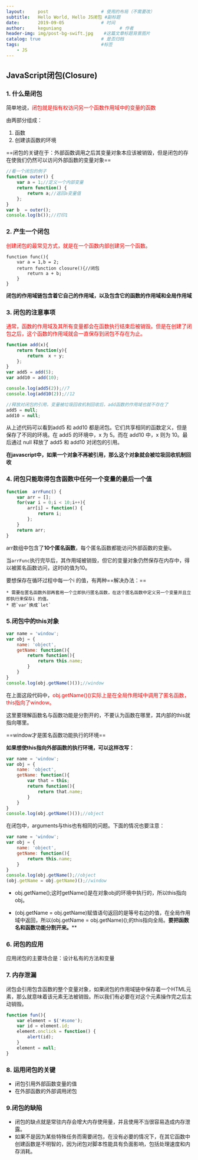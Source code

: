 ```yaml
---
layout:     post                    # 使用的布局（不需要改）
subtitle:   Hello World, Hello JS闭包 #副标题
date:       2019-09-05              # 时间
author:     keguniang                      # 作者
header-img: img/post-bg-swift.jpg    #这篇文章标题背景图片
catalog: true                       # 是否归档
tags:                               #标签
    - JS
---
```

## JavaScript闭包(Closure)

### 1. 什么是闭包

简单地说，<font color='red'>闭包就是指有权访问另一个函数作用域中的变量的函数</font>

由两部分组成：
   1. 函数
   2. 创建该函数的环境

==闭包的关键在于：外部函数调用之后其变量对象本应该被销毁，但是闭包的存在使我们仍然可以访问外部函数的变量对象==

```js
//看一个闭包的例子
function outer() {
	var a = 1;//定义一个内部变量
    return function() {
        return a;//返回a变量值
    };
}
var b  = outer();
console.log(b());//打印1
```

### 2. 产生一个闭包

<font color='red'>创建闭包的最常见方式，就是在一个函数内部创建另一个函数。</font>

```
function func(){
	var a = 1,b = 2;
	return function closure(){//闭包
		return a + b;
	}
}
```

**闭包的作用域链包含着它自己的作用域，以及包含它的函数的作用域和全局作用域**

### 3. 闭包的注意事项

<font color='red'>通常，函数的作用域及其所有变量都会在函数执行结束后被销毁。但是在创建了闭包之后，这个函数的作用域就会一直保存到闭包不存在为止。</font>

```js
function add(x){
	return function(y){
		return  x + y;
	};
}
var add5 = add(5);
var add10 = add(10);

console.log(add5(2));//7
console.log(add10(2));//12

//释放对闭包的引用，变量被垃圾回收机制回收后，add函数的作用域也就不存在了
add5 = null;
add10 = null;
```

从上述代码可以看到add5 和 add10 都是闭包。它们共享相同的函数定义，但是保存了不同的环境。在 add5 的环境中，x 为 5。而在 add10 中，x 则为 10。最后通过 null 释放了 add5 和 add10 对闭包的引用。

**在javascript中，如果一个对象不再被引用，那么这个对象就会被垃圾回收机制回收**

### 4. 闭包只能取得包含函数中任何一个变量的最后一个值

```js
function  arrFunc() {
	var arr = [];
	for(var i = 0;i < 10;i++){
		arr[i] = function() {
			return i;
		};
	}
    return arr;
}
```

arr数组中包含了**10个匿名函数**，每个匿名函数都能访问外部函数的变量i。

当`arrFunc`执行完毕后，其作用域被销毁，但它的变量对象仍然保存在内存中，得以被匿名函数访问，这时i的值为10。

要想保存在循环过程中每一个i 的值，有两种==解决办法：==

	* 需要在匿名函数外部再套用一个立即执行匿名函数，在这个匿名函数中定义另一个变量并且立即执行来保存i 的值。
	* 把`var`换成`let`

### 5.闭包中的this对象

```js
var name = 'window';
var obj = {
	name: 'object',
	getName: function(){
		return function(){
			return this.name;
		}
	}
}
console.log(obj.getName()());//window
```

在上面这段代码中，<font color='red'>obj.getName()()实际上是在全局作用域中调用了匿名函数，this指向了window。</font>

这里要理解函数名与函数功能是分割开的，不要认为函数在哪里，其内部的this就指向哪里。

==window才是匿名函数功能执行的环境==

**如果想使this指向外部函数的执行环境，可以这样改写：**

```js
var name = 'window';
var obj = {
	name: 'object',
	getName: function(){
		var that = this;
		return function(){
			return that.name;
		}
	}
}
console.log(obj.getName()());//object
```

在闭包中，arguments与this也有相同的问题。下面的情况也要注意：

```js
var name = 'window';
var obj = {
	name: 'object',
	getName: function(){
		return this.name;
	}
}
console.log(obj.getName();//object
(obj.getName = obj.getName)();//window
```

* obj.getName();这时getName()是在对象obj的环境中执行的，所以this指向obj。

* (obj.getName = obj.getName)赋值语句返回的是等号右边的值，在全局作用域中返回，所以(obj.getName = obj.getName)();的this指向全局。**要把函数名和函数功能分割开来。****

### 6. 闭包的应用

 应用闭包的主要场合是：设计私有的方法和变量

### 7. 内存泄漏

闭包会引用包含函数的整个变量对象，如果闭包的作用域链中保存着一个HTML元素，那么就意味着该元素无法被销毁。所以我们有必要在对这个元素操作完之后主动销毁。

```js
function fun(){
	var element = $('#some');
	var id = element.id;
	element.onclick = function() {
		alert(id);
	}
	element = null;
}
```

### 8. 运用闭包的关键

* 闭包引用外部函数变量的值
* 在外部函数的外部调用闭包

### 9.闭包的缺陷

* 闭包的缺点就是常驻内存会增大内存使用量，并且使用不当很容易造成内存泄露。
* 如果不是因为某些特殊任务而需要闭包，在没有必要的情况下，在其它函数中创建函数是不明智的，因为闭包对脚本性能具有负面影响，包括处理速度和内存消耗。
